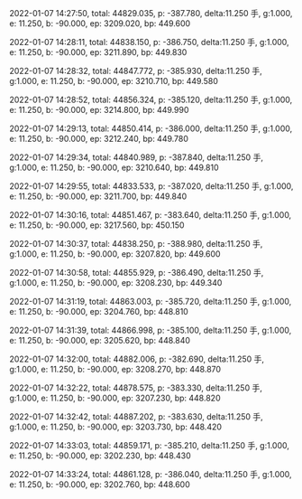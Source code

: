 2022-01-07 14:27:50, total: 44829.035, p: -387.780, delta:11.250 手, g:1.000, e: 11.250, b: -90.000, ep: 3209.020, bp: 449.600

2022-01-07 14:28:11, total: 44838.150, p: -386.750, delta:11.250 手, g:1.000, e: 11.250, b: -90.000, ep: 3211.890, bp: 449.830

2022-01-07 14:28:32, total: 44847.772, p: -385.930, delta:11.250 手, g:1.000, e: 11.250, b: -90.000, ep: 3210.710, bp: 449.580

2022-01-07 14:28:52, total: 44856.324, p: -385.120, delta:11.250 手, g:1.000, e: 11.250, b: -90.000, ep: 3214.800, bp: 449.990

2022-01-07 14:29:13, total: 44850.414, p: -386.000, delta:11.250 手, g:1.000, e: 11.250, b: -90.000, ep: 3212.240, bp: 449.780

2022-01-07 14:29:34, total: 44840.989, p: -387.840, delta:11.250 手, g:1.000, e: 11.250, b: -90.000, ep: 3210.640, bp: 449.810

2022-01-07 14:29:55, total: 44833.533, p: -387.020, delta:11.250 手, g:1.000, e: 11.250, b: -90.000, ep: 3211.700, bp: 449.840

2022-01-07 14:30:16, total: 44851.467, p: -383.640, delta:11.250 手, g:1.000, e: 11.250, b: -90.000, ep: 3217.560, bp: 450.150

2022-01-07 14:30:37, total: 44838.250, p: -388.980, delta:11.250 手, g:1.000, e: 11.250, b: -90.000, ep: 3207.820, bp: 449.600

2022-01-07 14:30:58, total: 44855.929, p: -386.490, delta:11.250 手, g:1.000, e: 11.250, b: -90.000, ep: 3208.230, bp: 449.340

2022-01-07 14:31:19, total: 44863.003, p: -385.720, delta:11.250 手, g:1.000, e: 11.250, b: -90.000, ep: 3204.760, bp: 448.810

2022-01-07 14:31:39, total: 44866.998, p: -385.100, delta:11.250 手, g:1.000, e: 11.250, b: -90.000, ep: 3205.620, bp: 448.840

2022-01-07 14:32:00, total: 44882.006, p: -382.690, delta:11.250 手, g:1.000, e: 11.250, b: -90.000, ep: 3208.270, bp: 448.870

2022-01-07 14:32:22, total: 44878.575, p: -383.330, delta:11.250 手, g:1.000, e: 11.250, b: -90.000, ep: 3207.230, bp: 448.820

2022-01-07 14:32:42, total: 44887.202, p: -383.630, delta:11.250 手, g:1.000, e: 11.250, b: -90.000, ep: 3203.730, bp: 448.420

2022-01-07 14:33:03, total: 44859.171, p: -385.210, delta:11.250 手, g:1.000, e: 11.250, b: -90.000, ep: 3202.230, bp: 448.430

2022-01-07 14:33:24, total: 44861.128, p: -386.040, delta:11.250 手, g:1.000, e: 11.250, b: -90.000, ep: 3202.760, bp: 448.600